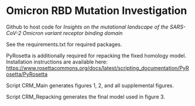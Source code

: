 # Omicron RBD Mutation Investigation

Github to host code for _Insights on the mutational landscape of the SARS-CoV-2 Omicron variant receptor binding domain_

See the requirements.txt for required packages. 

PyRosetta is additionally required for repacking the fixed homology model. Installation instructions are available here: https://www.rosettacommons.org/docs/latest/scripting_documentation/PyRosetta/PyRosetta 

Script CRM_Main generates figures 1, 2, and all supplemental figures.

Script CRM_Repacking generates the final model used in figure 3.
